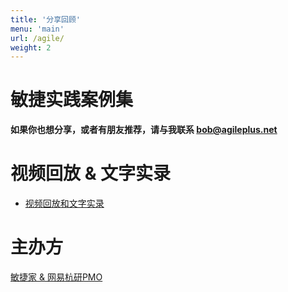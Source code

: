 ```yaml
---
title: '分享回顾'
menu: 'main'
url: /agile/
weight: 2
---
```


# 敏捷实践案例集

**如果你也想分享，或者有朋友推荐，请与我联系 bob@agileplus.net**

# 视频回放 & 文字实录
- [视频回放和文字实录](https://www.bobjiang.com/agile.html)

# 主办方

[敏捷家 & 网易杭研PMO](/host/)
